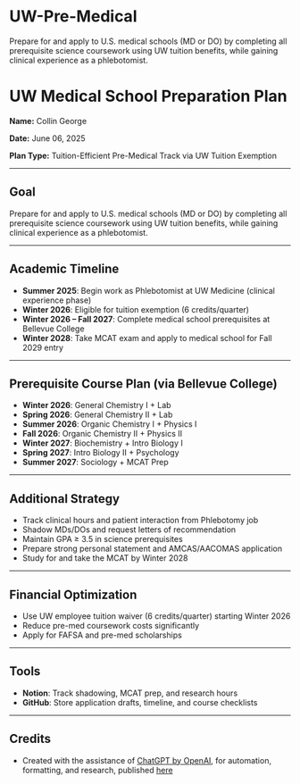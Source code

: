 # UW-Pre-Medical
Prepare for and apply to U.S. medical schools (MD or DO) by completing all prerequisite science coursework using UW tuition benefits, while gaining clinical experience as a phlebotomist.

# UW Medical School Preparation Plan

**Name:** Collin George

**Date:** June 06, 2025

**Plan Type:** Tuition-Efficient Pre-Medical Track via UW Tuition Exemption

---

## Goal
Prepare for and apply to U.S. medical schools (MD or DO) by completing all prerequisite science coursework using UW tuition benefits, while gaining clinical experience as a phlebotomist.

---

## Academic Timeline

- **Summer 2025**: Begin work as Phlebotomist at UW Medicine (clinical experience phase)
- **Winter 2026**: Eligible for tuition exemption (6 credits/quarter)
- **Winter 2026 – Fall 2027**: Complete medical school prerequisites at Bellevue College
- **Winter 2028**: Take MCAT exam and apply to medical school for Fall 2029 entry

---

## Prerequisite Course Plan (via Bellevue College)

- **Winter 2026**: General Chemistry I + Lab
- **Spring 2026**: General Chemistry II + Lab
- **Summer 2026**: Organic Chemistry I + Physics I
- **Fall 2026**: Organic Chemistry II + Physics II
- **Winter 2027**: Biochemistry + Intro Biology I
- **Spring 2027**: Intro Biology II + Psychology
- **Summer 2027**: Sociology + MCAT Prep

---

## Additional Strategy

- Track clinical hours and patient interaction from Phlebotomy job
- Shadow MDs/DOs and request letters of recommendation
- Maintain GPA ≥ 3.5 in science prerequisites
- Prepare strong personal statement and AMCAS/AACOMAS application
- Study for and take the MCAT by Winter 2028

---

## Financial Optimization

- Use UW employee tuition waiver (6 credits/quarter) starting Winter 2026
- Reduce pre-med coursework costs significantly
- Apply for FAFSA and pre-med scholarships

---

## Tools

- **Notion**: Track shadowing, MCAT prep, and research hours
- **GitHub**: Store application drafts, timeline, and course checklists

---

## Credits
- Created with the assistance of [ChatGPT by OpenAI](https://openai.com/chatgpt), for automation, formatting, and research, published [here](https://chatgpt.com/share/68436848-a8c8-8000-a543-a6597a9c6eb7)
